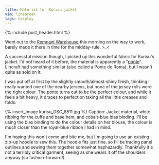 ```yaml
---
title: Material for Kurisu jacket
vim: linebreak
tags: Cosplay
---
```


{% include post_header.html %}

Went out to the [Remnant Warehouse](http://theremnantwarehouse.com.au/) this morning on the way to work, barely made it there in time for the midday-rule.  >_<

A successful mission though, I picked up this wonderful fabric for Kurisu's jacket. I'd not heard of it before, the material is apparently a "[ponte](http://janssewingroom.wordpress.com/2010/07/22/ponteponte-di-roma-knits/)". Lincraft had something similar (also called a Ponte de Roma), but I wasn't quite as sold on it.

I was put off at first by the slightly smooth/almost-shiny finish, thinking I really wanted one of the nearby jerseys, but none of the jersey rolls were the right colour. The ponte turns out to be the perfect colour, and while it feels a bit heavy, it drapes to perfection taking all the little creases and folds.

{% insert_image kurisu_DSC_8811.jpg %}
Caption: Jacket material, white ribbing for the cuffs and base hem, and cobalt-blue bias binding. I'll be using the bias binding to do the colour details on her blouse, the colour is much closer than the royal-blue ribbon I had in mind.

I'm hoping this won't come and bite me, but I'm going to use an existing zip-up hoodie to sew this. The hoodie fits just fine, so I'll be tracing panel outlines and sewing them together somewhat haphazardly. Thankfully it's not a terribly critical garment, seeing as she wears it off the shoulders anyway (so fashion-forward!).
